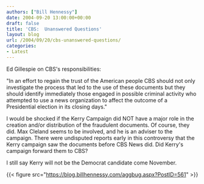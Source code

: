 ```yaml
---
authors: ["Bill Hennessy"]
date: 2004-09-20 13:00:00+00:00
draft: false
title: 'CBS:  Unanswered Questions'
layout: blog
url: /2004/09/20/cbs-unanswered-questions/
categories:
- Latest
---
```


Ed Gillespie on CBS's responsibilities: 


"In an effort to regain the trust of the American people CBS should not only investigate the process that led to the use of these documents but they should identify immediately those engaged in possible criminal activity who attempted to use a news organization to affect the outcome of a Presidential election in its closing days."




I would be shocked if the Kerry Campaign did NOT have a major role in the creation and/or distribution of the fraudulent documents. Of course, they did. Max Cleland seems to be involved, and he is an adviser to the campaign. There were undisputed reports early in this controversy that the Kerry campaign saw the documents before CBS News did. Did Kerry's campaign forward them to CBS?




I still say Kerry will not be the Democrat candidate come November. 

{{< figure src="https://blog.billhennessy.com/aggbug.aspx?PostID=561" >}}

